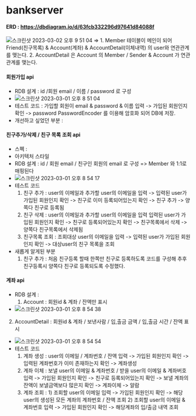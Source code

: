 # bankserver

#### ERD : https://dbdiagram.io/d/63fcb332296d97641d84088f
![스크린샷 2023-03-02 오후 9 51 04](https://user-images.githubusercontent.com/65608960/222433772-d9092f68-b5f9-435f-82fb-1042758b6dd9.png)
=> 1. Member 테이블이 메인이 되어 Friend(친구목록) & Account(계좌) & AccountDetail(이체내역) 의 user와 연관관계를 맺는다.
   2. AccountDetail 은 Account 의 Member / Sender & Account 가 연관관계를 맺는다.

#### 회원가입 api

- RDB 설계 : id /회원 email / 이름 / password 로 구성 
- ![스크린샷 2023-03-01 오후 8 51 04](https://user-images.githubusercontent.com/65608960/222131859-0a767727-1589-4958-a3de-92b9d4f8c797.png) 
- 테스트 코드 : 가입할 회원이 email & password & 이름 입력 -> 가입된 회원인지 확인 -> password PasswordEncoder 를 이용해 암호화 되어 DB에 저장.
- 개선하고 싶었던 부분 : 

#### 친구추가/삭제 / 친구 목록 조회 api
- 스펙 : 
- 아키텍처 스타일
- RDB 설계 : id / 회원 email / 친구인 회원의 email 로 구성 => Member 와 1:1로 매핑된다
- ![스크린샷 2023-03-01 오후 8 54 17](https://user-images.githubusercontent.com/65608960/222132690-6de0c3d6-b40a-468e-b5d8-c3c02f4003a2.png)
- 테스트 코드 
  1) 친구 추가 : user의 이메일과 추가할 user의 이메일을 입력 -> 입력된 user가 가입된 회원인지 확인 -> 친구로 이미 등록되어있는지 확인 -> 친구 추가 -> 양쪽다 친구로 등록됨
  2) 친구 삭제 : user의 이메일과 추가할 user의 이메일을 입력 입력된 user가 가입된 회원인지 확인 -> 친구로  등록되어있는지 확인 -> 친구목록에서 삭제 -> 양쪽다 친구목록에서 삭제됨
  3) 친구목록 조회 : 조회대상 user의 이메일을 입력 -> 입력된 user가 가입된 회원인지 확인 -> 대상user의 친구 목록을 조회
- 새롭게 알게된 부분
  1) 친구 추가 : 처음 친구등록 할때 한쪽만 친구로 등록하도록 코드를 구성해 추후 친구등록시 양쪽다 친구로 등록되도록 수정했다.


#### 계좌 api
- RDB 설계 :
  1) Account : 회원id & 계좌 /  잔액만 표시 
-  ![스크린샷 2023-03-01 오후 8 54 38](https://user-images.githubusercontent.com/65608960/222132699-93d333ac-1719-4fe6-9b1b-01c241408442.png)
  2) AccountDetail : 회원id & 계좌 / 보낸사람 / 입,출금 금액 / 입,출금 시간 / 잔액 표시 
- ![스크린샷 2023-03-01 오후 8 54 54](https://user-images.githubusercontent.com/65608960/222132703-bdbc8d87-a015-4b10-bc48-ebe8ab7cdc99.png)
- 테스트 코드 
  1) 계좌 생성 : user의 이메일 / 계좌번호 / 잔액 입력 -> 가입된 회원인지 확인 -> 입력된 계좌번호가 이미 존재하는지 확인 -> 계좌생성
  2) 계좌 이체 : 보낼 user의 이메일  & 계좌번호 / 받을 user의 이메일 & 계좌버호 입력 ->  가입된 회원인지 확인 -> 친구로 등록되어있는지 확인 -> 보낼 계좌의 잔액이 보낼금액보다 많은지 확인 -> 계좌이체 -> 알람 
  3) 계좌 조회 : 1) 조회할 user의 이메일 입력 ->  가입된 회원인지 확인 -> 해당 user의 생성된 모든 계좌의 계좌번호 / 잔액 조회
               2) 조회할 user의 이메일 & 계좌번호 입력 -> 가입된 회원인지 확인 -> 해당계좌의 입/출금 내역 조회


